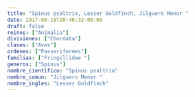```yaml
---
title: "Spinus psaltria, Lesser Goldfinch, Jilguero Menor "
date: 2017-08-18T20:46:32-06:00
draft: false
reinos: ["Animalia"]
divisiones: ["Chordata"]
clases: ["Aves"]
ordenes: ["Passeriformes"]
familias: ["Fringillidae "]
generos: ["Spinus"]
nombre_cientifico: "Spinus psaltria"
nombre_comun: "Jilguero Menor "
nombre_ingles: "Lesser Goldfinch"
---
```

